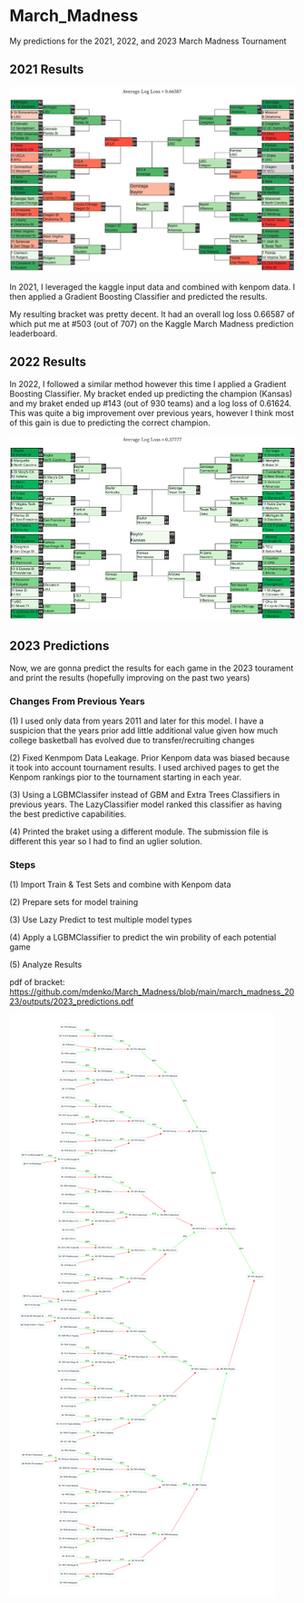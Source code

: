 # March_Madness
My predictions for the 2021, 2022, and 2023 March Madness Tournament

## 2021 Results
![image](march_madness_2022/outputs/2021_results.png)

In 2021, I leveraged the kaggle input data and combined with kenpom data. I then applied a Gradient Boosting Classifier and predicted the results.

My resulting bracket was pretty decent. It had an overall log loss 0.66587 of which put me at #503 (out of 707) on the Kaggle March Madness prediction leaderboard.

## 2022 Results

In 2022, I followed a similar method however this time I applied a Gradient Boosting Classifier. My bracket ended up predicting the champion (Kansas) and my braket ended up #143 (out of 930 teams) and a log loss of 0.61624. This was quite a big improvement over previous years, however I think most of this gain is due to predicting the correct champion.

![image](march_madness_2023/outputs/2022_results.png)

## 2023 Predictions

Now, we are gonna predict the results for each game in the 2023 tourament and print the results (hopefully improving on the past two years)

### Changes From Previous Years

(1) I used only data from years 2011 and later for this model. I have a suspicion that the years prior add little additional value given how much college basketball has evolved due to transfer/recruiting changes

(2) Fixed Kenmpom Data Leakage. Prior Kenpom data was biased because it took into account tournament results. I used archived pages to get the Kenpom rankings pior to the tournament starting in each year.

(3) Using a LGBMClassifer instead of GBM and Extra Trees Classifiers in previous years. The LazyClassifier model ranked this classifier as having the best predictive capabilities.

(4) Printed the braket using a different module. The submission file is different this year so I had to find an uglier solution.

### Steps

(1) Import Train & Test Sets and combine with Kenpom data

(2) Prepare sets for model training

(3) Use Lazy Predict to test multiple model types

(4) Apply a LGBMClassifier to predict the win probility of each potential game

(5) Analyze Results

pdf of bracket: https://github.com/mdenko/March_Madness/blob/main/march_madness_2023/outputs/2023_predictions.pdf

![image](march_madness_2023/outputs/2023_predictions.png)
